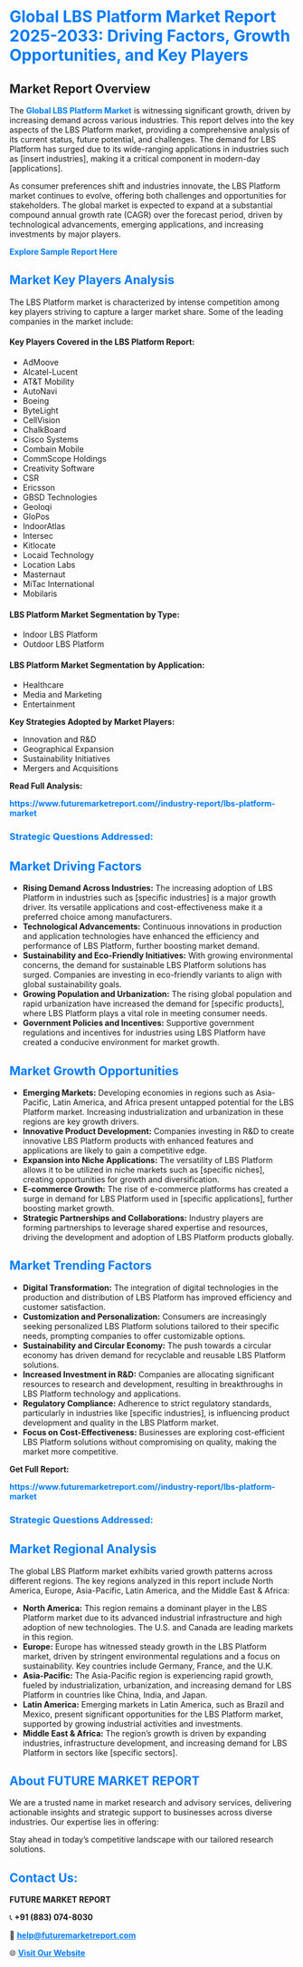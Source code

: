<h1 style="color: #007BFF;">Global LBS Platform Market Report 2025-2033: Driving Factors, Growth Opportunities, and Key Players</h1>

<section id="overview">
<h2>Market Report Overview</h2>
<p>The <a href="https://www.futuremarketreport.com//industry-report/lbs-platform-market" style="color: #007BFF; text-decoration: none;"><strong>Global LBS Platform Market</strong></a> is witnessing significant growth, driven by increasing demand across various industries. This report delves into the key aspects of the LBS Platform market, providing a comprehensive analysis of its current status, future potential, and challenges. The demand for LBS Platform has surged due to its wide-ranging applications in industries such as [insert industries], making it a critical component in modern-day [applications].</p>
<p>As consumer preferences shift and industries innovate, the LBS Platform market continues to evolve, offering both challenges and opportunities for stakeholders. The global market is expected to expand at a substantial compound annual growth rate (CAGR) over the forecast period, driven by technological advancements, emerging applications, and increasing investments by major players.</p>
</section>

<section id="overview">
<p><a href="https://www.futuremarketreport.com//request-sample/reportId=63541" style="color: #007BFF; text-decoration: none;"><strong>Explore Sample Report Here</strong></a></p>
</section>

<section id="key-players">
<h2 style="color: #007BFF;">Market Key Players Analysis</h2>
<p>The LBS Platform market is characterized by intense competition among key players striving to capture a larger market share. Some of the leading companies in the market include:</p>
<h4>Key Players Covered in the LBS Platform Report:</h4>
<ul><li>AdMoove</li><li>Alcatel-Lucent</li><li>AT&amp;T Mobility</li><li>AutoNavi</li><li>Boeing</li><li>ByteLight</li><li>CellVision</li><li>ChalkBoard</li><li>Cisco Systems</li><li>Combain Mobile</li><li>CommScope Holdings</li><li>Creativity Software</li><li>CSR</li><li>Ericsson</li><li>GBSD Technologies</li><li>Geoloqi</li><li>GloPos</li><li>IndoorAtlas</li><li>Intersec</li><li>Kitlocate</li><li>Locaid Technology</li><li>Location Labs</li><li>Masternaut</li><li>MiTac International</li><li>Mobilaris</li></ul>
<h4>LBS Platform Market Segmentation by Type:</h4>
<ul><li>Indoor LBS Platform</li><li>Outdoor LBS Platform</li></ul>

<h4>LBS Platform Market Segmentation by Application:</h4>
<ul><li>Healthcare</li><li>Media and Marketing</li><li>Entertainment</li></ul>
<p><strong>Key Strategies Adopted by Market Players:</strong></p>
<ul>
<li>Innovation and R&D</li>
<li>Geographical Expansion</li>
<li>Sustainability Initiatives</li>
<li>Mergers and Acquisitions</li>
</ul>
</section>

<section>
<p><strong>Read Full Analysis: </strong></p><a href="https://www.futuremarketreport.com//industry-report/lbs-platform-market" style="color: #007BFF; text-decoration: none;"><strong>https://www.futuremarketreport.com//industry-report/lbs-platform-market</strong></a>
<h3 style="color: #007BFF;">Strategic Questions Addressed:</h3>
</section>

<section id="driving-factors">
<h2 style="color: #007BFF;">Market Driving Factors</h2>
<ul>
<li><strong>Rising Demand Across Industries:</strong> The increasing adoption of LBS Platform in industries such as [specific industries] is a major growth driver. Its versatile applications and cost-effectiveness make it a preferred choice among manufacturers.</li>
<li><strong>Technological Advancements:</strong> Continuous innovations in production and application technologies have enhanced the efficiency and performance of LBS Platform, further boosting market demand.</li>
<li><strong>Sustainability and Eco-Friendly Initiatives:</strong> With growing environmental concerns, the demand for sustainable LBS Platform solutions has surged. Companies are investing in eco-friendly variants to align with global sustainability goals.</li>
<li><strong>Growing Population and Urbanization:</strong> The rising global population and rapid urbanization have increased the demand for [specific products], where LBS Platform plays a vital role in meeting consumer needs.</li>
<li><strong>Government Policies and Incentives:</strong> Supportive government regulations and incentives for industries using LBS Platform have created a conducive environment for market growth.</li>
</ul>
</section>

<section id="growth-opportunities">
<h2 style="color: #007BFF;">Market Growth Opportunities</h2>
<ul>
<li><strong>Emerging Markets:</strong> Developing economies in regions such as Asia-Pacific, Latin America, and Africa present untapped potential for the LBS Platform market. Increasing industrialization and urbanization in these regions are key growth drivers.</li>
<li><strong>Innovative Product Development:</strong> Companies investing in R&D to create innovative LBS Platform products with enhanced features and applications are likely to gain a competitive edge.</li>
<li><strong>Expansion into Niche Applications:</strong> The versatility of LBS Platform allows it to be utilized in niche markets such as [specific niches], creating opportunities for growth and diversification.</li>
<li><strong>E-commerce Growth:</strong> The rise of e-commerce platforms has created a surge in demand for LBS Platform used in [specific applications], further boosting market growth.</li>
<li><strong>Strategic Partnerships and Collaborations:</strong> Industry players are forming partnerships to leverage shared expertise and resources, driving the development and adoption of LBS Platform products globally.</li>
</ul>
</section>

<section id="trending-factors">
<h2 style="color: #007BFF;">Market Trending Factors</h2>
<ul>
<li><strong>Digital Transformation:</strong> The integration of digital technologies in the production and distribution of LBS Platform has improved efficiency and customer satisfaction.</li>
<li><strong>Customization and Personalization:</strong> Consumers are increasingly seeking personalized LBS Platform solutions tailored to their specific needs, prompting companies to offer customizable options.</li>
<li><strong>Sustainability and Circular Economy:</strong> The push towards a circular economy has driven demand for recyclable and reusable LBS Platform solutions.</li>
<li><strong>Increased Investment in R&D:</strong> Companies are allocating significant resources to research and development, resulting in breakthroughs in LBS Platform technology and applications.</li>
<li><strong>Regulatory Compliance:</strong> Adherence to strict regulatory standards, particularly in industries like [specific industries], is influencing product development and quality in the LBS Platform market.</li>
<li><strong>Focus on Cost-Effectiveness:</strong> Businesses are exploring cost-efficient LBS Platform solutions without compromising on quality, making the market more competitive.</li>
</ul>
</section>

<section>
<p><strong>Get Full Report: </strong></p><a href="https://www.futuremarketreport.com//industry-report/lbs-platform-market" style="color: #007BFF; text-decoration: none;"><strong>https://www.futuremarketreport.com//industry-report/lbs-platform-market</strong></a>
<h3 style="color: #007BFF;">Strategic Questions Addressed:</h3>
</section>


<section id="regional-analysis">
<h2 style="color: #007BFF;">Market Regional Analysis</h2>
<p>The global LBS Platform market exhibits varied growth patterns across different regions. The key regions analyzed in this report include North America, Europe, Asia-Pacific, Latin America, and the Middle East & Africa:</p>
<ul>
<li><strong>North America:</strong> This region remains a dominant player in the LBS Platform market due to its advanced industrial infrastructure and high adoption of new technologies. The U.S. and Canada are leading markets in this region.</li>
<li><strong>Europe:</strong> Europe has witnessed steady growth in the LBS Platform market, driven by stringent environmental regulations and a focus on sustainability. Key countries include Germany, France, and the U.K.</li>
<li><strong>Asia-Pacific:</strong> The Asia-Pacific region is experiencing rapid growth, fueled by industrialization, urbanization, and increasing demand for LBS Platform in countries like China, India, and Japan.</li>
<li><strong>Latin America:</strong> Emerging markets in Latin America, such as Brazil and Mexico, present significant opportunities for the LBS Platform market, supported by growing industrial activities and investments.</li>
<li><strong>Middle East & Africa:</strong> The region’s growth is driven by expanding industries, infrastructure development, and increasing demand for LBS Platform in sectors like [specific sectors].</li>
</ul>
</section>

<footer>
<h2 style="color: #007BFF;">About FUTURE MARKET REPORT</h2>
<p>We are a trusted name in market research and advisory services, delivering actionable insights and strategic support to businesses across diverse industries. Our expertise lies in offering:</p>

<p>Stay ahead in today’s competitive landscape with our tailored research solutions.</p>

<h2 style="color: #007BFF;">Contact Us:</h2>
<p><strong>FUTURE MARKET REPORT</strong></p>
<p>📞 <strong>+91 (883) 074-8030</strong></p>
<p>📧 <strong><a href="mailto:help@futuremarketreport.com" style="color: #007BFF;">help@futuremarketreport.com</a></strong></p>
<p>🌐 <strong><a href="https://www.futuremarketreport.com/" style="color: #007BFF;">Visit Our Website</a></strong></p>
</footer>